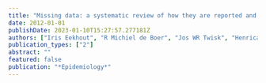 ```yaml
---
title: "Missing data: a systematic review of how they are reported and handled"
date: 2012-01-01
publishDate: 2023-01-10T15:27:57.277181Z
authors: ["Iris Eekhout", "R Michiel de Boer", "Jos WR Twisk", "Henrica CW de Vet", "Martijn W Heymans"]
publication_types: ["2"]
abstract: ""
featured: false
publication: "*Epidemiology*"
---
```


